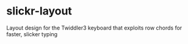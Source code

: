 # slickr-layout
Layout design for the Twiddler3 keyboard that exploits row chords for faster, slicker typing
